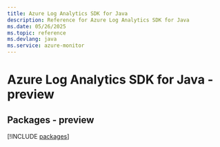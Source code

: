 ```yaml
---
title: Azure Log Analytics SDK for Java
description: Reference for Azure Log Analytics SDK for Java
ms.date: 05/26/2025
ms.topic: reference
ms.devlang: java
ms.service: azure-monitor
---
```

# Azure Log Analytics SDK for Java - preview
## Packages - preview
[!INCLUDE [packages](log-analytics-index.md)]